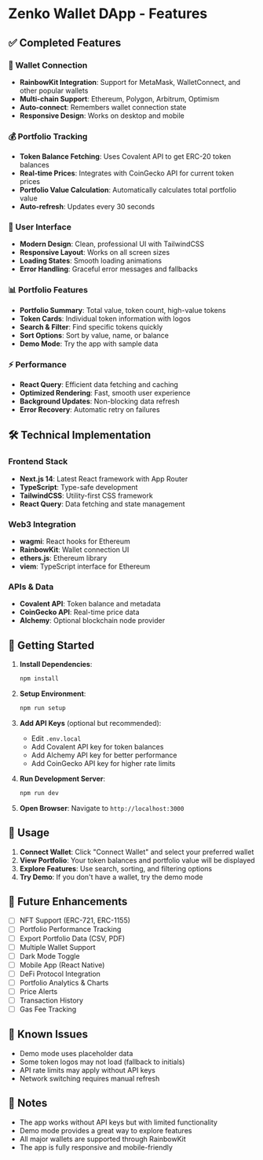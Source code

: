 # Zenko Wallet DApp - Features

## ✅ Completed Features

### 🔗 Wallet Connection
- **RainbowKit Integration**: Support for MetaMask, WalletConnect, and other popular wallets
- **Multi-chain Support**: Ethereum, Polygon, Arbitrum, Optimism
- **Auto-connect**: Remembers wallet connection state
- **Responsive Design**: Works on desktop and mobile

### 💰 Portfolio Tracking
- **Token Balance Fetching**: Uses Covalent API to get ERC-20 token balances
- **Real-time Prices**: Integrates with CoinGecko API for current token prices
- **Portfolio Value Calculation**: Automatically calculates total portfolio value
- **Auto-refresh**: Updates every 30 seconds

### 🎨 User Interface
- **Modern Design**: Clean, professional UI with TailwindCSS
- **Responsive Layout**: Works on all screen sizes
- **Loading States**: Smooth loading animations
- **Error Handling**: Graceful error messages and fallbacks

### 📊 Portfolio Features
- **Portfolio Summary**: Total value, token count, high-value tokens
- **Token Cards**: Individual token information with logos
- **Search & Filter**: Find specific tokens quickly
- **Sort Options**: Sort by value, name, or balance
- **Demo Mode**: Try the app with sample data

### ⚡ Performance
- **React Query**: Efficient data fetching and caching
- **Optimized Rendering**: Fast, smooth user experience
- **Background Updates**: Non-blocking data refresh
- **Error Recovery**: Automatic retry on failures

## 🛠 Technical Implementation

### Frontend Stack
- **Next.js 14**: Latest React framework with App Router
- **TypeScript**: Type-safe development
- **TailwindCSS**: Utility-first CSS framework
- **React Query**: Data fetching and state management

### Web3 Integration
- **wagmi**: React hooks for Ethereum
- **RainbowKit**: Wallet connection UI
- **ethers.js**: Ethereum library
- **viem**: TypeScript interface for Ethereum

### APIs & Data
- **Covalent API**: Token balance and metadata
- **CoinGecko API**: Real-time price data
- **Alchemy**: Optional blockchain node provider

## 🚀 Getting Started

1. **Install Dependencies**:
   ```bash
   npm install
   ```

2. **Setup Environment**:
   ```bash
   npm run setup
   ```

3. **Add API Keys** (optional but recommended):
   - Edit `.env.local`
   - Add Covalent API key for token balances
   - Add Alchemy API key for better performance
   - Add CoinGecko API key for higher rate limits

4. **Run Development Server**:
   ```bash
   npm run dev
   ```

5. **Open Browser**: Navigate to `http://localhost:3000`

## 🎯 Usage

1. **Connect Wallet**: Click "Connect Wallet" and select your preferred wallet
2. **View Portfolio**: Your token balances and portfolio value will be displayed
3. **Explore Features**: Use search, sorting, and filtering options
4. **Try Demo**: If you don't have a wallet, try the demo mode

## 🔮 Future Enhancements

- [ ] NFT Support (ERC-721, ERC-1155)
- [ ] Portfolio Performance Tracking
- [ ] Export Portfolio Data (CSV, PDF)
- [ ] Multiple Wallet Support
- [ ] Dark Mode Toggle
- [ ] Mobile App (React Native)
- [ ] DeFi Protocol Integration
- [ ] Portfolio Analytics & Charts
- [ ] Price Alerts
- [ ] Transaction History
- [ ] Gas Fee Tracking

## 🐛 Known Issues

- Demo mode uses placeholder data
- Some token logos may not load (fallback to initials)
- API rate limits may apply without API keys
- Network switching requires manual refresh

## 📝 Notes

- The app works without API keys but with limited functionality
- Demo mode provides a great way to explore features
- All major wallets are supported through RainbowKit
- The app is fully responsive and mobile-friendly
